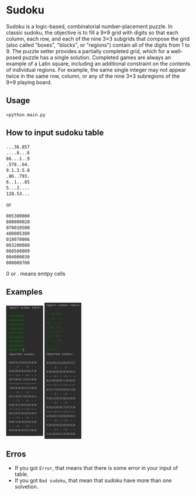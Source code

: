 # Sudoku
Sudoku is a logic-based, combinatorial number-placement puzzle. In classic sudoku, the objective is to fill a 9×9 grid with digits so that each column, each row, and each of the nine 3×3 subgrids that compose the grid (also called "boxes", "blocks", or "regions") contain all of the digits from 1 to 9. The puzzle setter provides a partially completed grid, which for a well-posed puzzle has a single solution. Completed games are always an example of a Latin square, including an additional constraint on the contents of individual regions. For example, the same single integer may not appear twice in the same row, column, or any of the nine 3×3 subregions of the 9×9 playing board.
## Usage
```
>python main.py
```
## How to input sudoku table
```
...36.857
....8...6
86...1..9
.578..64.
9.1.3.5.8
.86..793.
6..1...85
5...2....
128.53...
```
or
```
005300000
800000020
070010500
400005300
010070006
003200080
060500009
004000030
000009700
```
0 or . means emtpy cells
## Examples
<img align="center" src="https://github.com/Bazarovinc/Sudoku/blob/master/imagies/example_1.jpg" width="20%" heihg="20%"/>
<img align="center" src="https://github.com/Bazarovinc/Sudoku/blob/master/imagies/example_2.jpg" width="20%" heihg="20%"/>

## Erros
* If you got `Error`, that means that there is some error in your input of table.
* If you got `Bad sudoku`, that mean that sudoku have more than one solvetion.
